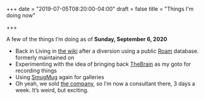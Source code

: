 +++
date = "2019-07-05T08:20:00-04:00"
draft = false
title = "Things I'm doing now"

+++

A few of the things I’m doing as of **Sunday, September 6, 2020**

- Back in Living in [the wiki](https://rudimentarylathe.org) after a diversion using a public [Roam](https://roamresearch.com/) database. formerly maintained on
- Experimenting with the idea of bringing back [TheBrain](https://thebrain.com) as my goto for recording things
- Using [SmugMug](https://jackbaty.smugmug.com/) again for galleries
- Oh yeah, we sold [the company](https://fusionary.com/), so I’m now a consultant there, 3 days a week. It’s weird, but exciting.

